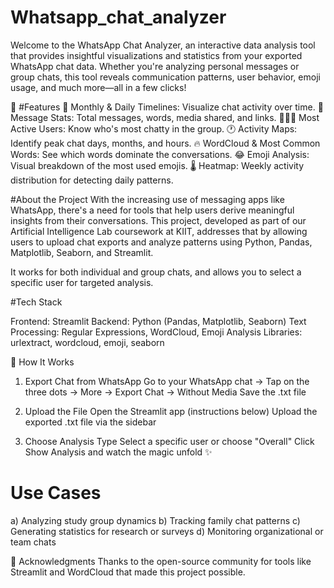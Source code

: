 # Whatsapp_chat_analyzer
Welcome to the WhatsApp Chat Analyzer, an interactive data analysis tool that provides insightful visualizations and statistics from your exported WhatsApp chat data. Whether you're analyzing personal messages or group chats, this tool reveals communication patterns, user behavior, emoji usage, and much more—all in a few clicks!

🚀 #Features
📅 Monthly & Daily Timelines: Visualize chat activity over time.
💬 Message Stats: Total messages, words, media shared, and links.
🧑‍🤝‍🧑 Most Active Users: Know who's most chatty in the group.
🕐 Activity Maps: Identify peak chat days, months, and hours.
🔥 WordCloud & Most Common Words: See which words dominate the conversations.
😂 Emoji Analysis: Visual breakdown of the most used emojis.
🌡️ Heatmap: Weekly activity distribution for detecting daily patterns.

#About the Project
With the increasing use of messaging apps like WhatsApp, there's a need for tools that help users derive meaningful insights from their conversations. This project, developed as part of our Artificial Intelligence Lab coursework at KIIT, addresses that by allowing users to upload chat exports and analyze patterns using Python, Pandas, Matplotlib, Seaborn, and Streamlit.

It works for both individual and group chats, and allows you to select a specific user for targeted analysis.

#Tech Stack

Frontend: Streamlit
Backend: Python (Pandas, Matplotlib, Seaborn)
Text Processing: Regular Expressions, WordCloud, Emoji Analysis
Libraries: urlextract, wordcloud, emoji, seaborn

🧾 How It Works
1. Export Chat from WhatsApp
   Go to your WhatsApp chat → Tap on the three dots → More → Export Chat → Without Media
   Save the .txt file
   
2. Upload the File
   Open the Streamlit app (instructions below)
   Upload the exported .txt file via the sidebar

3. Choose Analysis Type
   Select a specific user or choose "Overall"
   Click Show Analysis and watch the magic unfold ✨

# Use Cases
a) Analyzing study group dynamics
b) Tracking family chat patterns
c) Generating statistics for research or surveys
d) Monitoring organizational or team chats

🙏 Acknowledgments
Thanks to the open-source community for tools like Streamlit and WordCloud that made this project possible.

